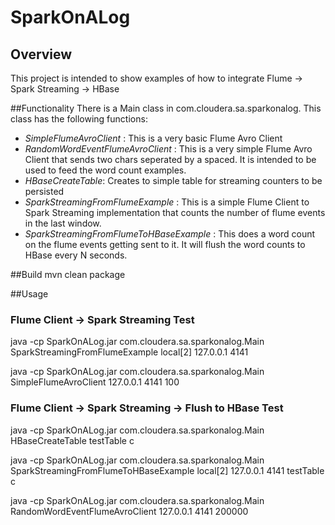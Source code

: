 # SparkOnALog
## Overview
This project is intended to show examples of how to integrate Flume -> Spark Streaming -> HBase


##Functionality
There is a Main class in com.cloudera.sa.sparkonalog.  This class has the following functions:

* *SimpleFlumeAvroClient* : This is a very basic Flume Avro Client 
* *RandomWordEventFlumeAvroClient* : This is a very simple Flume Avro Client that sends two chars seperated by a spaced.  It is intended to be used to feed the word count examples.
* *HBaseCreateTable*: Creates to simple table for streaming counters to be persisted
* *SparkStreamingFromFlumeExample* : This is a simple Flume Client to Spark Streaming implementation that counts the number of flume events in the last window.
* *SparkStreamingFromFlumeToHBaseExample* : This does a word count on the flume events getting sent to it.  It will flush the word counts to HBase every N seconds.

##Build
mvn clean package

##Usage
### Flume Client -> Spark Streaming Test
java -cp SparkOnALog.jar com.cloudera.sa.sparkonalog.Main SparkStreamingFromFlumeExample local[2] 127.0.0.1 4141

java -cp SparkOnALog.jar com.cloudera.sa.sparkonalog.Main SimpleFlumeAvroClient 127.0.0.1 4141 100

### Flume Client -> Spark Streaming -> Flush to HBase Test
java -cp SparkOnALog.jar com.cloudera.sa.sparkonalog.Main HBaseCreateTable testTable c

java -cp SparkOnALog.jar com.cloudera.sa.sparkonalog.Main SparkStreamingFromFlumeToHBaseExample local[2] 127.0.0.1 4141 testTable c

java -cp SparkOnALog.jar com.cloudera.sa.sparkonalog.Main RandomWordEventFlumeAvroClient 127.0.0.1 4141 200000


